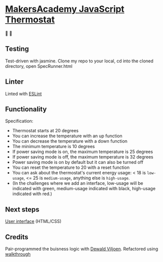 # [MakersAcademy JavaScript Thermostat](https://github.com/makersacademy/course/blob/master/thermostat_es6/thermostat_logic.md )
:cold_face: :hot_face:


## Testing
Test-driven with jasmine. 
Clone my repo to your local, cd into the cloned directory, open SpecRunner.html

## Linter
Linted with [ESLint](https://eslint.org/) 

## Functionality
Specification:

* Thermostat starts at 20 degrees
* You can increase the temperature with an up function
* You can decrease the temperature with a down function
* The minimum temperature is 10 degrees
* If power saving mode is on, the maximum temperature is 25 degrees
* If power saving mode is off, the maximum temperature is 32 degrees
* Power saving mode is on by default but it can also be turned off
* You can reset the temperature to 20 with a reset function
* You can ask about the thermostat's current energy usage: < 18 is `low-usage`, <= 25 is `medium-usage`, anything else is `high-usage`.
* (In the challenges where we add an interface, low-usage will be indicated with green, medium-usage indicated with black, high-usage indicated with red.)

## Next steps
[User interface](https://github.com/makersacademy/course/blob/master/thermostat_es6/interface.md) (HTML/CSS)

## Credits
Pair-programmed the buisness logic with [Dewald Viljoen](https://github.com/Dev-ops-true#dewald-viljoen-dev). 
Refactored using [walkthrough](https://github.com/makersacademy/course/blob/master/thermostat_es6/walkthroughs/thermostat_logic.md)
